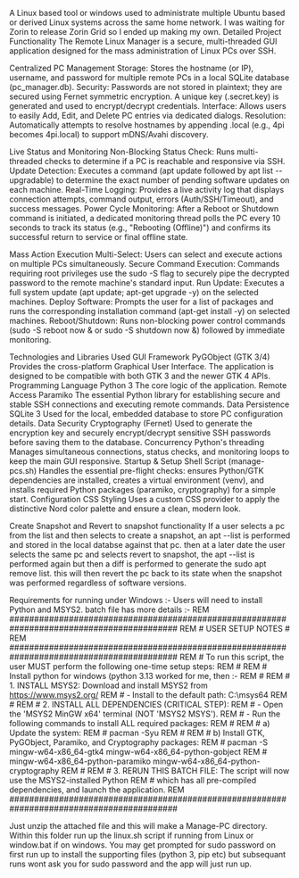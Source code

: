 A Linux based tool or windows used to administrate multiple Ubuntu based or derived Linux systems across the same home network.
I was waiting for Zorin to release Zorin Grid so I ended up making my own.
Detailed Project Functionality
The Remote Linux Manager is a secure, multi-threaded GUI application designed for the mass administration of Linux PCs over SSH.

Centralized PC Management
Storage: Stores the hostname (or IP), username, and password for multiple remote PCs in a local SQLite database (pc_manager.db).
Security: Passwords are not stored in plaintext; they are secured using Fernet symmetric encryption. A unique key (.secret.key) is generated and used to encrypt/decrypt credentials.
Interface: Allows users to easily Add, Edit, and Delete PC entries via dedicated dialogs.
Resolution: Automatically attempts to resolve hostnames by appending .local (e.g., 4pi becomes 4pi.local) to support mDNS/Avahi discovery.

Live Status and Monitoring
Non-Blocking Status Check: Runs multi-threaded checks to determine if a PC is reachable and responsive via SSH.
Update Detection: Executes a command (apt update followed by apt list --upgradable) to determine the exact number of pending software updates on each machine.
Real-Time Logging: Provides a live activity log that displays connection attempts, command output, errors (Auth/SSH/Timeout), and success messages.
Power Cycle Monitoring: After a Reboot or Shutdown command is initiated, a dedicated monitoring thread polls the PC every 10 seconds to track its status (e.g., "Rebooting (Offline)") and confirms its successful return to service or final offline state.

Mass Action Execution
Multi-Select: Users can select and execute actions on multiple PCs simultaneously.
Secure Command Execution: Commands requiring root privileges use the sudo -S flag to securely pipe the decrypted password to the remote machine's standard input.
Run Update: Executes a full system update (apt update; apt-get upgrade -y) on the selected machines.
Deploy Software: Prompts the user for a list of packages and runs the corresponding installation command (apt-get install -y) on selected machines.
Reboot/Shutdown: Runs non-blocking power control commands (sudo -S reboot now & or sudo -S shutdown now &) followed by immediate monitoring.

Technologies and Libraries Used
GUI Framework	PyGObject (GTK 3/4)	Provides the cross-platform Graphical User Interface. The application is designed to be compatible with both GTK 3 and the newer GTK 4 APIs.
Programming Language	Python 3	The core logic of the application.
Remote Access	Paramiko	The essential Python library for establishing secure and stable SSH connections and executing remote commands.
Data Persistence	SQLite 3	Used for the local, embedded database to store PC configuration details.
Data Security	Cryptography (Fernet)	Used to generate the encryption key and securely encrypt/decrypt sensitive SSH passwords before saving them to the database.
Concurrency	Python's threading	Manages simultaneous connections, status checks, and monitoring loops to keep the main GUI responsive.
Startup & Setup	Shell Script (manage-pcs.sh)	Handles the essential pre-flight checks: ensures Python/GTK dependencies are installed, creates a virtual environment (venv), and installs required Python packages (paramiko, cryptography) for a simple start.
Configuration	CSS Styling	Uses a custom CSS provider to apply the distinctive Nord color palette and ensure a clean, modern look.

Create Snapshot and Revert to snapshot functionality
If a user selects a pc from the list and then selects to create a snapshot, an apt --list is performed and stored in the local databse against that pc.
then at a later date the user selects the same pc and selects revert to snapshot, the apt --list is performed again but then a diff is performed to generate the sudo apt remove list.
this will then revert the pc back to its state when the snapshot was performed regardless of software versions.  

Requirements for running under Windows :-
Users will need to install Python and MSYS2.
batch file has more details :-
REM ##########################################################################################
REM #                                  USER SETUP NOTES                                      #
REM ##########################################################################################
REM # To run this script, the user MUST perform the following one-time setup steps:
REM #
REM #   Install python for windows (python 3.13 worked for me, then :-
REM #
REM # 1. INSTALL MSYS2: Download and install MSYS2 from https://www.msys2.org/
REM #    - Install to the default path: C:\msys64
REM #
REM # 2. INSTALL ALL DEPENDENCIES (CRITICAL STEP):
REM #    - Open the 'MSYS2 MinGW x64' terminal (NOT 'MSYS2 MSYS').
REM #    - Run the following commands to install ALL required packages:
REM #
REM #    a) Update the system:
REM #       pacman -Syu
REM #
REM #    b) Install GTK, PyGObject, Paramiko, and Cryptography packages:
REM #       pacman -S mingw-w64-x86_64-gtk4 mingw-w64-x86_64-python-gobject
REM #                 mingw-w64-x86_64-python-paramiko mingw-w64-x86_64-python-cryptography
REM #
REM # 3. RERUN THIS BATCH FILE: The script will now use the MSYS2-installed Python
REM #    which has all pre-compiled dependencies, and launch the application.
REM ##########################################################################################

Just unzip the attached file and this will make a Manage-PC directory.
Within this folder run up the linux.sh script if running from Linux or window.bat if on windows.
You may get prompted for sudo password on first run up to install the supporting files (python 3, pip etc) but subsequant runs wont ask you for sudo password and the app will just run up.
